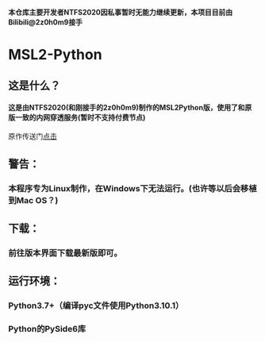 #### 本仓库主要开发者NTFS2020因私事暂时无能力继续更新，本项目目前由Bilibili@2z0h0m9接手
# MSL2-Python
## 这是什么？
#### 这是由NTFS2020(和刚接手的2z0h0m9)制作的MSL2Python版，使用了和原版一致的内网穿透服务(暂时不支持付费节点)
原作传送门[点击](https://github.com/Waheal/MSL2)
## 警告：
### 本程序专为Linux制作，在Windows下无法运行。(也许等以后会移植到Mac OS？)
## 下载：
### 前往版本界面下载最新版即可。
## 运行环境：
### Python3.7+（编译pyc文件使用Python3.10.1）
### Python的PySide6库
